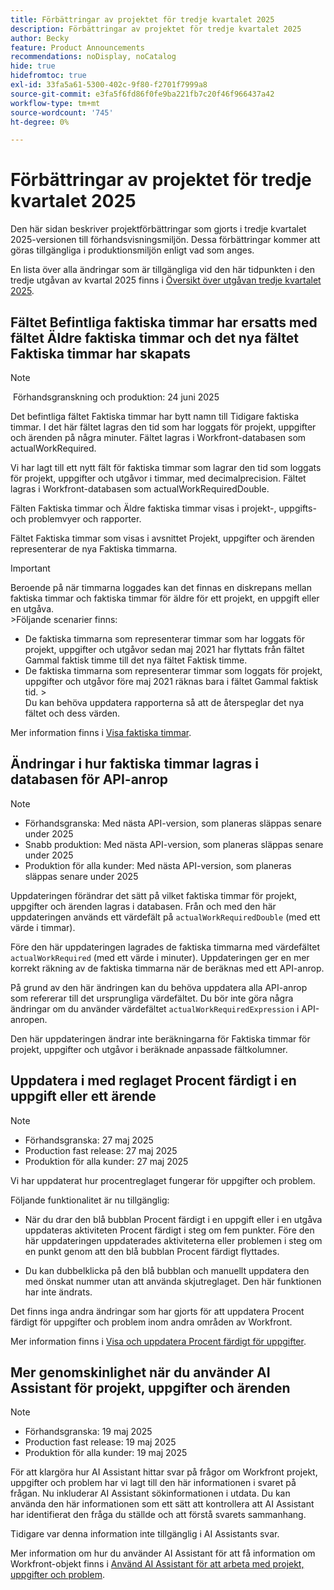 ```yaml
---
title: Förbättringar av projektet för tredje kvartalet 2025
description: Förbättringar av projektet för tredje kvartalet 2025
author: Becky
feature: Product Announcements
recommendations: noDisplay, noCatalog
hide: true
hidefromtoc: true
exl-id: 33fa5a61-5300-402c-9f80-f2701f7999a8
source-git-commit: e3fa5f6fd86f0fe9ba221fb7c20f46f966437a42
workflow-type: tm+mt
source-wordcount: '745'
ht-degree: 0%

---
```


# Förbättringar av projektet för tredje kvartalet 2025

Den här sidan beskriver projektförbättringar som gjorts i tredje kvartalet 2025-versionen till förhandsvisningsmiljön. Dessa förbättringar kommer att göras tillgängliga i produktionsmiljön enligt vad som anges.

En lista över alla ändringar som är tillgängliga vid den här tidpunkten i den tredje utgåvan av kvartal 2025 finns i [Översikt över utgåvan tredje kvartalet 2025](/help/quicksilver/product-announcements/product-releases/25-q3-release-activity/25-q3-release-overview.md).

## Fältet Befintliga faktiska timmar har ersatts med fältet Äldre faktiska timmar och det nya fältet Faktiska timmar har skapats

>[!NOTE]
>
> Förhandsgranskning och produktion: 24 juni 2025 

Det befintliga fältet Faktiska timmar har bytt namn till Tidigare faktiska timmar. I det här fältet lagras den tid som har loggats för projekt, uppgifter och ärenden på några minuter. Fältet lagras i Workfront-databasen som actualWorkRequired.

Vi har lagt till ett nytt fält för faktiska timmar som lagrar den tid som loggats för projekt, uppgifter och utgåvor i timmar, med decimalprecision. Fältet lagras i Workfront-databasen som actualWorkRequiredDouble.

Fälten Faktiska timmar och Äldre faktiska timmar visas i projekt-, uppgifts- och problemvyer och rapporter.

Fältet Faktiska timmar som visas i avsnittet Projekt, uppgifter och ärenden representerar de nya Faktiska timmarna.



>[!IMPORTANT]
>
>Beroende på när timmarna loggades kan det finnas en diskrepans mellan faktiska timmar och faktiska timmar för äldre för ett projekt, en uppgift eller en utgåva.<br>
>&#x200B;>Följande scenarier finns:
>
>* De faktiska timmarna som representerar timmar som har loggats för projekt, uppgifter och utgåvor sedan maj 2021 har flyttats från fältet Gammal faktisk timme till det nya fältet Faktisk timme.
>* De faktiska timmarna som representerar timmar som loggats för projekt, uppgifter och utgåvor före maj 2021 räknas bara i fältet Gammal faktisk tid.
>  &#x200B;><br>Du kan behöva uppdatera rapporterna så att de återspeglar det nya fältet och dess värden.


Mer information finns i [Visa faktiska timmar](/help/quicksilver/manage-work/tasks/task-information/actual-hours.md).


## Ändringar i hur faktiska timmar lagras i databasen för API-anrop

>[!NOTE]
>
>* Förhandsgranska: Med nästa API-version, som planeras släppas senare under 2025
>* Snabb produktion: Med nästa API-version, som planeras släppas senare under 2025
>* Produktion för alla kunder: Med nästa API-version, som planeras släppas senare under 2025

Uppdateringen förändrar det sätt på vilket faktiska timmar för projekt, uppgifter och ärenden lagras i databasen. Från och med den här uppdateringen används ett värdefält på `actualWorkRequiredDouble` (med ett värde i timmar).

Före den här uppdateringen lagrades de faktiska timmarna med värdefältet `actualWorkRequired` (med ett värde i minuter). Uppdateringen ger en mer korrekt räkning av de faktiska timmarna när de beräknas med ett API-anrop.

På grund av den här ändringen kan du behöva uppdatera alla API-anrop som refererar till det ursprungliga värdefältet. Du bör inte göra några ändringar om du använder värdefältet `actualWorkRequiredExpression` i API-anropen.

Den här uppdateringen ändrar inte beräkningarna för Faktiska timmar för projekt, uppgifter och utgåvor i beräknade anpassade fältkolumner.

## Uppdatera i med reglaget Procent färdigt i en uppgift eller ett ärende

>[!NOTE]
>
>* Förhandsgranska: 27 maj 2025
>* Production fast release: 27 maj 2025
>* Produktion för alla kunder: 27 maj 2025

Vi har uppdaterat hur procentreglaget fungerar för uppgifter och problem.

Följande funktionalitet är nu tillgänglig:

* När du drar den blå bubblan Procent färdigt i en uppgift eller i en utgåva uppdateras aktiviteten Procent färdigt i steg om fem punkter. Före den här uppdateringen uppdaterades aktiviteterna eller problemen i steg om en punkt genom att den blå bubblan Procent färdigt flyttades.

* Du kan dubbelklicka på den blå bubblan och manuellt uppdatera den med önskat nummer utan att använda skjutreglaget. Den här funktionen har inte ändrats.

Det finns inga andra ändringar som har gjorts för att uppdatera Procent färdigt för uppgifter och problem inom andra områden av Workfront.

Mer information finns i [Visa och uppdatera Procent färdigt för uppgifter](/help/quicksilver/manage-work/projects/updating-work-in-a-project/view-update-percent-complete-for-tasks.md).

## Mer genomskinlighet när du använder AI Assistant för projekt, uppgifter och ärenden

>[!NOTE]
>
>* Förhandsgranska: 19 maj 2025
>* Production fast release: 19 maj 2025
>* Produktion för alla kunder: 19 maj 2025

För att klargöra hur AI Assistant hittar svar på frågor om Workfront projekt, uppgifter och problem har vi lagt till den här informationen i svaret på frågan. Nu inkluderar AI Assistant sökinformationen i utdata. Du kan använda den här informationen som ett sätt att kontrollera att AI Assistant har identifierat den fråga du ställde och att förstå svarets sammanhang.

Tidigare var denna information inte tillgänglig i AI Assistants svar.

Mer information om hur du använder AI Assistant för att få information om Workfront-objekt finns i [Använd AI Assistant för att arbeta med projekt, uppgifter och problem](/help/quicksilver/workfront-basics/ai-assistant/work-with-pti-through-ai-assisant.md).
